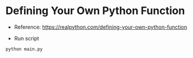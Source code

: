 # Defining Your Own Python Function

- Reference: https://realpython.com/defining-your-own-python-function

- Run script
```
python main.py
```
